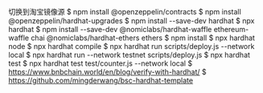 切换到淘宝镜像源
$ npm install @openzeppelin/contracts
$ npm install @openzeppelin/hardhat-upgrades
$ npm install --save-dev hardhat
$ npx hardhat 
$ npm install --save-dev @nomiclabs/hardhat-waffle ethereum-waffle chai @nomiclabs/hardhat-ethers ethers
$ npm install
$ npx hardhat node
$ npx hardhat compile
$ npx hardhat run scripts/deploy.js --network local
$ npx hardhat run --network testnet scripts/deploy.js
$ npx hardhat test
$ npx hardhat test test/counter.js --network local
$ https://www.bnbchain.world/en/blog/verify-with-hardhat/
$ https://github.com/mingderwang/bsc-hardhat-template
